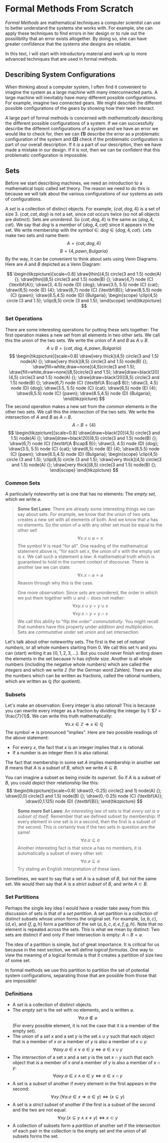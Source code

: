 # Formal Methods From Scratch

*Formal Methods* are mathematical techniques a computer scientist can use to
better understand the systems she works with.
For example, she can apply these techniques to find errors in her design or
to rule out the possilibility that an error exists altogether.
By doing so, she can have greater confidence that the systems she designs are
reliable.

In this text, I will start with introductory material and work up to more
advanced techniques that are used in formal methods.

## Describing System Configurations

When thinking about a computer system, I often find it convenient to imagine
the system as a large machine with many interconnected parts.
A large machine will inevitably have *many* different possible
configurations. For example, imagine two connected gears. We might describe
the different possible configurations of the gears by showing how their
teeth interact.

A large part of formal methods is concerned with *mathematically* describing
the different possible configurations of a system.
If we can successfully describe the different configurations of a system and
we have an error we would like to check for, then we can **(1)** describe the
error as a problematic configuration of the system and **(2)** check if the
problematic configuration is part of our overall description.
If it *is* a part of our description, then we have made a mistake in our
design.
If it is not, then we can be confident that this problematic configuration is
impossible.

## Sets

Before we start describing machines, we need an introduction to a mathematical
topic called set theory. The reason we need to do this is because we will talk
about the various configurations of our systems as *sets* of configurations.

A *set* is a collection of distinct objects.
For example, $\{cat, dog, 4\}$ is a set of size $3$.
$\{cat, cat, dog\}$ is not a set, since $cat$ occurs twice (so not all objects
are distinct).
Sets are *unordered*. So $\{cat, dog, 4\}$ is the same as
$\{dog, 4, cat\}$.
We say that $dog$ is a *member* of $\{dog, 4, cat\}$ since it appears in the
set. We write membership with the symbol $\in$: $dog \in \{dog, 4, cat\}$.
Lets make two sets and name them:
$$A = \{cat, dog, 4\}$$
$$B = \{4, pawn, Bulgaria\}$$
By the way, it can be convenient to think about sets using Venn Diagrams. Here
are $A$ and $B$ depicted as a Venn Diagram:

$$
\begin{tikzpicture}[scale=0.8]
\draw[thin](4,5) circle(3 and 1.5) node(A) {};
\draw[thin](8,5) circle(3 and 1.5) node(B) {};
\draw(4,7) node (C) {\textbf{A}};
\draw(3, 4.5) node (D) {dog};
\draw(3.5, 5.5) node (C) {cat};
\draw(6,5) node (E) {4};
\draw(8,7) node (C) {\textbf{B}};
\draw(8,5.5) node (C) {pawn};
\draw(8.5,4.5) node (D) {Bulgaria};
\begin{scope}
\clip(4,5) circle (3 and 1.5);
\clip(8,5) circle (3 and 1.5);
\end{scope}
\end{tikzpicture}
$$

### Set Operations
There are some interesting operations for putting these sets together:
The first operation makes a new set from all elements in two other sets.
We call this the *union* of the two sets.
We write the union of $A$ and $B$ as $A \cup B$.
$$A \cup B = \{cat, dog, 4, pawn, Bulgaria\}$$
$$
\begin{tikzpicture}[scale=0.8]
\draw[very thick](4,5) circle(3 and 1.5) node(A) {};
\draw[very thick](8,5) circle(3 and 1.5) node(B) {};
\draw[fill=white,draw=none](4,5)circle(3 and 1.5);
\draw[fill=white,draw=none](8,5)circle(3 and 1.5);
\draw[draw=black!20](4,5) circle(3 and 1.5) node(A) {};
\draw[draw=black!20](8,5) circle(3 and 1.5) node(B) {};
\draw(6,7) node (C) {\textbf{A $\cup$ B}};
\draw(3, 4.5) node (D) {dog};
\draw(3.5, 5.5) node (C) {cat};
\draw(6,5) node (E) {4};
\draw(8,5.5) node (C) {pawn};
\draw(8.5,4.5) node (D) {Bulgaria};
\end{tikzpicture}
$$
The second operation makes a new set from the *common* elements in the other
two sets. We call this the *intersection* of the two sets.
We write the intersection of $A$ and $B$ as $A \cap B$.
$$A \cap B = \{4\}$$
$$
\begin{tikzpicture}[scale=0.8]
\draw[draw=black!20](4,5) circle(3 and 1.5) node(A) {};
\draw[draw=black!20](8,5) circle(3 and 1.5) node(B) {};
\draw(6,7) node (C) {\textbf{A $\cap$ B}};
\draw(3, 4.5) node (D) {dog};
\draw(3.5, 5.5) node (C) {cat};
\draw(6,5) node (E) {4};
\draw(8,5.5) node (C) {pawn};
\draw(8.5,4.5) node (D) {Bulgaria};
\begin{scope}
\clip(4,5) circle (3 and 1.5);
\clip(8,5) circle (3 and 1.5);
\draw[very thick](4,5) circle(3 and 1.5) node(A) {};
\draw[very thick](8,5) circle(3 and 1.5) node(B) {};
\end{scope}
\end{tikzpicture}
$$

### Common Sets
A particularly noteworthy set is one that has no elements: The
*empty set*, which we write $\varnothing$.

> **Some Set Laws**:
> There are already some interesting things we can say about sets.
> For example, we know that the union of two sets creates a new set with all
> elements of both. And we know that $\varnothing$ has no elements. So the
> union of $\varnothing$ with any other set must be equal to the other set!
> $$\forall x. x \cup \varnothing = x$$
> The symbol $\forall$ is read "for all". One reading of the mathematical
> statement above is, "for each set $x$, the union of $x$ with the empty set is
> $x$. We call such a statement a *law*: A mathematical truth which is
> guaranteed to hold in the current context of discourse.
> There is another law we can state:
> $$\forall x. x \cap \varnothing = \varnothing$$
> Reason through why this is the case.
>
> One more observation: Since sets are unordered, the order in which we put
> them together with $\cup$ and $\cap$ does not matter:
> $$\forall x y. x \cup y = y \cup x$$
> $$\forall x y. x \cap y = y \cap x$$
> We call this ability to "flip the order" *commutativity*. You might recall
> that numbers have this property under addition and multiplication. Sets are
> *commutative* under set union and set intersection.

Let's talk about other noteworthy sets. The first is the set of *natural
numbers*, or all whole numbers starting from $0$. We call this set $\mathbb{N}$
and you can (start) writing it as $\{0, 1, 2, 3, ...\}$. But you could never
finish writing down the elements in the set because $\mathbb{N}$ has *infinite*
size. Another is all whole numbers (including the negative whole numbers) which
are called the *integers* and which we write $\mathbb{Z}$ (for the German word
Zahlen). There are also the numbers which can be written as fractions, called
the rational numbers, which are written as $\mathbb{Q}$ (for quotient).

### Subsets
Let's make an observation: Every integer is also rational! This is because you
can rewrite every integer as a fraction by dividing the integer by $1$: $7 =
\frac{7}{1}$. We can write this truth mathematically:
$$\forall x. x \in \mathbb{Z} \Rightarrow x \in \mathbb{Q}$$
The symbol $\Rightarrow$ is pronounced "implies". Here are two possible
readings of the above statement:

- For every $x$, the fact that $x$ is an integer implies that $x$ is rational.
- If a number is an integer then it is also rational.

The fact that membership in some set $A$ implies membership in another set $B$
means that $A$ is a *subset* of $B$, which we write $A \subseteq B$.

You can imagine a subset as being inside its *superset*. So if $A$
is a subset of $B$, you could depict their relationship like this:
$$
\begin{tikzpicture}[scale=0.8]
\draw(0,-0.25) circle(2 and 1) node(A) {};
\draw(0,0) circle(3 and 1.5) node(B) {};
\draw(0,-0.25) node (C) {\textbf{A}};
\draw(0,1.125) node (D) {\textbf{B}};
\end{tikzpicture}
$$

> **Some more Set Laws**:
> An interesting law of sets is that *every set is a subset of itself*.
> Remember that we defined subset by membership: If every element in one set is
> in a second, then the first is a subset of the second. This is certainly true
> if the two sets in question are the same!
> $$\forall a. a \subseteq a$$
> Another interesting fact is that since $\varnothing$ has no members, it is
> automatically a subset of every other set:
> $$\forall a. \varnothing \subseteq a$$
> Try stating an English interpretation of these laws.

Sometimes, we want to say that a set $A$ is a subset of $B$, but not the same
set. We would then say that $A$ is a *strict subset* of $B$, and write $A
\subset B$. 

### Set Partitions

Perhaps the single key idea I would have a reader take away from this
discussion of sets is that of a *set partition*.
A set partition is a collection of distinct subsets whose union forms the
original set.
For example, $\{a, b, c\}$, $\{d, e\}$, and $\{f, g, h\}$ form a partition of
the set $\{a, b, c, d, e, f, g, h\}$. Note that no element is repeated across
the sets. This is what we mean by distinct: Two sets are distinct if and only
if their intersection is empty: $A \cap B = \varnothing$.

The idea of a partition is simple, but of great importance. It is critical for
us because in the next section, we will define *logical formulas*. One way to
view the meaning of a logical formula is that it creates a partition of size
two of some set.

In formal methods we use this partition to partition the set of potential
system configurations, separating those that are possible from those that are
impossible!

### Definitions
- A *set* is a collection of distinct objects.
- The *empty set* is the set with no elements, and is written $\varnothing$.
  $$\forall a. a \notin \varnothing$$
  (For every possible element, it is not the case that it is a member of the
  empty set).
- The *union* of a set $x$ and a set $y$ is the set $x \cup y$ such that each
  object that is a member of $x$ *or* a member of $y$ is also a member of $x \cup y$:
  $$\forall a x y. a \in x \vee a \in y \iff a \in x \cup y$$
- The *intersection* of a set $x$ and a set $y$ is the set $x \cap y$ such that
  each object that is a member of $x$ *and* a member of $y$ is also a member of
  $x \cap y$:
  $$\forall a x y. a \in x \wedge a \in y \iff a \in x \cap y$$
- A set is a *subset* of another if every element in the first appears in the second:
  $$\forall x y. (\forall a. a \in x \Rightarrow a \in y) \iff (x \subseteq y)$$
- A set is a *strict subset* of another if the first is a subset of the second
  and the two are not equal:
  $$\forall x y. (x \subseteq y \wedge x \neq y) \iff x \subset y$$
- A collection of subsets form a *partition* of another set if the intersection
  of each pair in the collection is the empty set and the union of all subsets
  forms the set.

